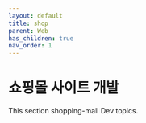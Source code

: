 ```yaml
---
layout: default
title: shop
parent: Web
has_children: true
nav_order: 1 
---
```


# 쇼핑몰 사이트 개발

This section shopping-mall Dev topics.
